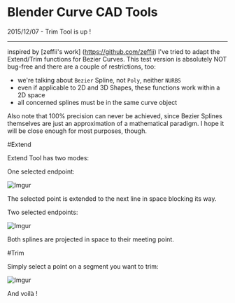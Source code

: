 Blender Curve CAD Tools
=======================

2015/12/07 - Trim Tool is up !

_______________________


inspired by [zeffii's work] (https://github.com/zeffii) I've tried to adapt the Extend/Trim functions for Bezier Curves.
This test version is absolutely NOT bug-free and there are a couple of restrictions, too:

- we're talking about `Bezier` Spline, not `Poly`, neither `NURBS`
- even if applicable to 2D and 3D Shapes, these functions work within a 2D space
- all concerned splines must be in the same curve object

Also note that 100% precision can never be achieved, since Bezier Splines themselves are just an approximation of a mathematical paradigm. I hope it will be close enough for most purposes, though.

#Extend

Extend Tool has two modes:

One selected endpoint:

![Imgur](http://i.imgur.com/zd2TXcy.png)

The selected point is extended to the next line in space blocking its way.


Two selected endpoints:

![Imgur](http://i.imgur.com/srN4u93.png)

Both splines are projected in space to their meeting point.

#Trim

Simply select a point on a segment you want to trim:

![Imgur](http://i.imgur.com/r6Byfvq.png)

And voilà !
